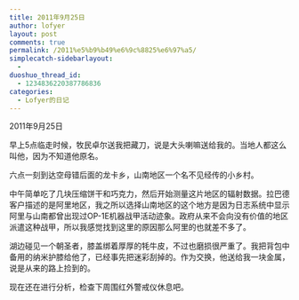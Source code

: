```yaml
---
title: 2011年9月25日
author: lofyer
layout: post
comments: true
permalink: /2011%e5%b9%b49%e6%9c%8825%e6%97%a5/
simplecatch-sidebarlayout:
  - 
duoshuo_thread_id:
  - 1234836220387786836
categories:
  - Lofyer的日记
---
```

2011年9月25日

早上5点临走时候，牧民卓尔送我把藏刀，说是大头喇嘛送给我的。当地人都这么叫他，因为不知道他原名。

六点一刻到达空母错后面的龙卡乡，山南地区一个名不见经传的小乡村。

中午简单吃了几块压缩饼干和巧克力，然后开始测量这片地区的辐射数据。拉巴德客户描述的是阿里地区，我之所以选择山南地区的这个地方是因为日志系统中显示阿里与山南都曾出现过OP-1E机器战甲活动迹象。政府从来不会向没有价值的地区派遣这种战甲，所以我感觉找到这里的原因那么阿里的也就差不多了。

湖边碰见一个朝圣者，膝盖绑着厚厚的牦牛皮，不过也磨损很严重了。我把背包中备用的纳米护膝给他了，已经事先把迷彩刮掉的。作为交换，他送给我一块金属，说是从来的路上捡到的。

现在还在进行分析，检查下周围红外警戒仪休息吧。